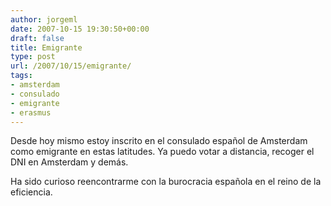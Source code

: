 ```yaml
---
author: jorgeml
date: 2007-10-15 19:30:50+00:00
draft: false
title: Emigrante
type: post
url: /2007/10/15/emigrante/
tags:
- amsterdam
- consulado
- emigrante
- erasmus
---
```


Desde hoy mismo estoy inscrito en el consulado español de Amsterdam como emigrante en estas latitudes. Ya puedo votar a distancia, recoger el DNI en Amsterdam y demás.

Ha sido curioso reencontrarme con la burocracia española en el reino de la eficiencia.
